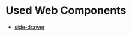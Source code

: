 [drawer-component-url]: https://www.webcomponents.org/element/side-drawer

# Used Web Components

- [side-drawer][drawer-component-url]
